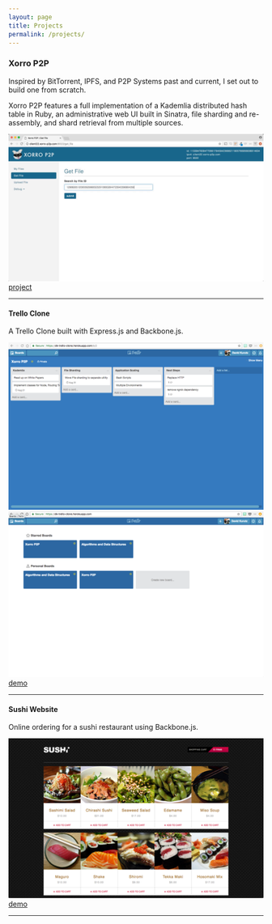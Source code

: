 ```yaml
---
layout: page
title: Projects
permalink: /projects/
---
```


### Xorro P2P
Inspired by BitTorrent, IPFS, and P2P Systems past and current, I set out to build one from scratch. 

Xorro P2P features a full implementation of a Kademlia distributed hash table in Ruby, an administrative web UI built in Sinatra, file sharding and re-assembly, and shard retrieval from multiple sources.

[![](/images/xorro_web_ui.gif)](https://xorro-p2p.github.io)
[project](https://xorro-p2p.github.io)

***
#### Trello Clone
A Trello Clone built with Express.js and Backbone.js.

[![](/images/trello2.png)](https://dk-trello-clone.herokuapp.com/b/1/Work-Stuff)
[![](/images/trello1.png)](https://dk-trello-clone.herokuapp.com/)
[demo](https://dk-trello-clone.herokuapp.com/)

***
#### Sushi Website 
Online ordering for a sushi restaurant using Backbone.js.

[![](/images/sushi.png)](https://dk-sushi-site.herokuapp.com/menu)
[demo](https://dk-sushi-site.herokuapp.com/menu)

***

